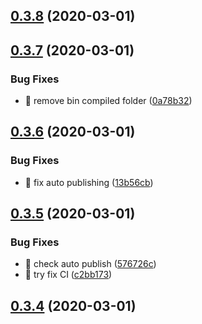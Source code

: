 ## [0.3.8](https://github.com/michaljach/wasm-lang/compare/v0.3.7...v0.3.8) (2020-03-01)



## [0.3.7](https://github.com/michaljach/wasm-lang/compare/v0.3.6...v0.3.7) (2020-03-01)


### Bug Fixes

* 🐛 remove bin compiled folder ([0a78b32](https://github.com/michaljach/wasm-lang/commit/0a78b320ee1ee79ba2ba4d05887a2ffd4d93a2dd))



## [0.3.6](https://github.com/michaljach/wasm-lang/compare/v0.3.5...v0.3.6) (2020-03-01)


### Bug Fixes

* 🐛 fix auto publishing ([13b56cb](https://github.com/michaljach/wasm-lang/commit/13b56cb3d0c8eae6a93257de8119ac5b2a9553fc))



## [0.3.5](https://github.com/michaljach/wasm-lang/compare/v0.3.4...v0.3.5) (2020-03-01)


### Bug Fixes

* 🐛 check auto publish ([576726c](https://github.com/michaljach/wasm-lang/commit/576726ca862cfa515478c3698c96441cbe2c40ce))
* 🐛 try fix CI ([c2bb173](https://github.com/michaljach/wasm-lang/commit/c2bb173ba35055fc77a916296d9decff4c4ce9b0))



## [0.3.4](https://github.com/michaljach/wasm-lang/compare/v0.3.3...v0.3.4) (2020-03-01)



